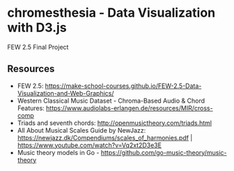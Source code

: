 # chromesthesia - Data Visualization with D3.js
FEW 2.5 Final Project

## Resources
- FEW 2.5: https://make-school-courses.github.io/FEW-2.5-Data-Visualization-and-Web-Graphics/
- Western Classical Music Dataset - Chroma-Based Audio & Chord Features: https://www.audiolabs-erlangen.de/resources/MIR/cross-comp
- Triads and seventh chords: http://openmusictheory.com/triads.html
- All About Musical Scales Guide by NewJazz: https://newjazz.dk/Compendiums/scales_of_harmonies.pdf | https://www.youtube.com/watch?v=Vq2xt2D3e3E
- Music theory models in Go - https://github.com/go-music-theory/music-theory
